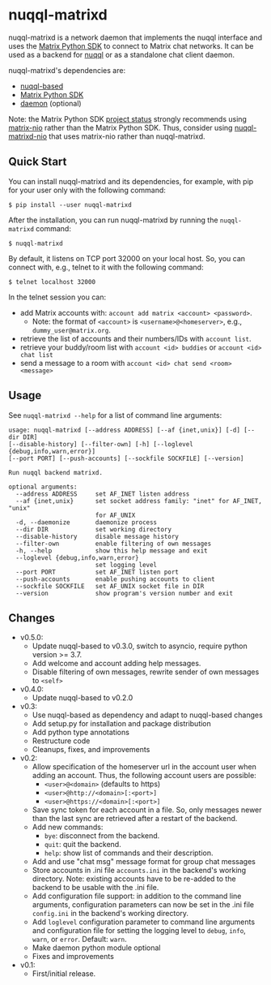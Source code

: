 # nuqql-matrixd

nuqql-matrixd is a network daemon that implements the nuqql interface and uses
the [Matrix Python SDK](https://github.com/matrix-org/matrix-python-sdk) to
connect to Matrix chat networks. It can be used as a backend for
[nuqql](https://github.com/hwipl/nuqql) or as a standalone chat client daemon.

nuqql-matrixd's dependencies are:
* [nuqql-based](https://github.com/hwipl/nuqql-based)
* [Matrix Python SDK](https://github.com/matrix-org/matrix-python-sdk)
* [daemon](https://pypi.org/project/python-daemon/) (optional)

Note: the Matrix Python SDK [project
status](https://github.com/matrix-org/matrix-python-sdk#project-status)
strongly recommends using [matrix-nio](https://github.com/poljar/matrix-nio)
rather than the Matrix Python SDK. Thus, consider using
[nuqql-matrixd-nio](https://github.com/hwipl/nuqql-matrixd-nio) that uses
matrix-nio rather than nuqql-matrixd.


## Quick Start

You can install nuqql-matrixd and its dependencies, for example, with pip for
your user only with the following command:

```console
$ pip install --user nuqql-matrixd
```

After the installation, you can run nuqql-matrixd by running the
`nuqql-matrixd` command:

```console
$ nuqql-matrixd
```

By default, it listens on TCP port 32000 on your local host. So, you can
connect with, e.g., telnet to it with the following command:

```console
$ telnet localhost 32000
```

In the telnet session you can:
* add Matrix accounts with: `account add matrix <account> <password>`.
  * Note: the format of `<account>` is `<username>@<homeserver>`, e.g.,
    `dummy_user@matrix.org`.
* retrieve the list of accounts and their numbers/IDs with `account list`.
* retrieve your buddy/room list with `account <id> buddies` or `account <id>
  chat list`
* send a message to a room with `account <id> chat send <room> <message>`


## Usage

See `nuqql-matrixd --help` for a list of command line arguments:

```
usage: nuqql-matrixd [--address ADDRESS] [--af {inet,unix}] [-d] [--dir DIR]
[--disable-history] [--filter-own] [-h] [--loglevel {debug,info,warn,error}]
[--port PORT] [--push-accounts] [--sockfile SOCKFILE] [--version]

Run nuqql backend matrixd.

optional arguments:
  --address ADDRESS     set AF_INET listen address
  --af {inet,unix}      set socket address family: "inet" for AF_INET, "unix"
                        for AF_UNIX
  -d, --daemonize       daemonize process
  --dir DIR             set working directory
  --disable-history     disable message history
  --filter-own          enable filtering of own messages
  -h, --help            show this help message and exit
  --loglevel {debug,info,warn,error}
                        set logging level
  --port PORT           set AF_INET listen port
  --push-accounts       enable pushing accounts to client
  --sockfile SOCKFILE   set AF_UNIX socket file in DIR
  --version             show program's version number and exit
```


## Changes

* v0.5.0:
  * Update nuqql-based to v0.3.0, switch to asyncio, require python
    version >= 3.7.
  * Add welcome and account adding help messages.
  * Disable filtering of own messages, rewrite sender of own messages to
    `<self>`
* v0.4.0:
  * Update nuqql-based to v0.2.0
* v0.3:
  * Use nuqql-based as dependency and adapt to nuqql-based changes
  * Add setup.py for installation and package distribution
  * Add python type annotations
  * Restructure code
  * Cleanups, fixes, and improvements
* v0.2:
  * Allow specification of the homeserver url in the account user when adding
    an account. Thus, the following account users are possible:
    * `<user>@<domain>` (defaults to https)
    * `<user>@http://<domain>[:<port>]`
    * `<user>@https://<domain>[:<port>]`
  * Save sync token for each account in a file. So, only messages newer than
    the last sync are retrieved after a restart of the backend.
  * Add new commands:
    * `bye`: disconnect from the backend.
    * `quit`: quit the backend.
    * `help`: show list of commands and their description.
  * Add and use "chat msg" message format for group chat messages
  * Store accounts in .ini file `accounts.ini` in the backend's working
    directory. Note: existing accounts have to be re-added to the backend to
    be usable with the .ini file.
  * Add configuration file support: in addition to the command line arguments,
    configuration parameters can now be set in the .ini file `config.ini` in
    the backend's working directory.
  * Add `loglevel` configuration parameter to command line arguments and
    configuration file for setting the logging level to `debug`, `info`,
    `warn`, or `error`. Default: `warn`.
  * Make daemon python module optional
  * Fixes and improvements
* v0.1:
  * First/initial release.
